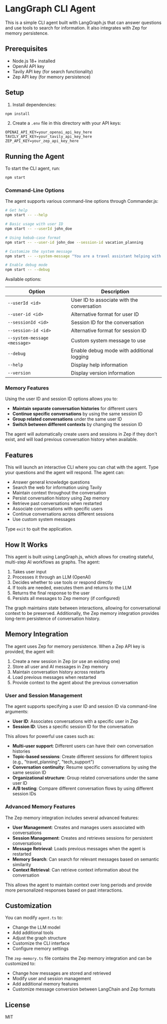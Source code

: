 # LangGraph CLI Agent

This is a simple CLI agent built with LangGraph.js that can answer questions and use tools to search for information. It also integrates with Zep for memory persistence.

## Prerequisites

- Node.js 18+ installed
- OpenAI API key
- Tavily API key (for search functionality)
- Zep API key (for memory persistence)

## Setup

1. Install dependencies:

```bash
npm install
```

2. Create a `.env` file in this directory with your API keys:

```
OPENAI_API_KEY=your_openai_api_key_here
TAVILY_API_KEY=your_tavily_api_key_here
ZEP_API_KEY=your_zep_api_key_here
```

## Running the Agent

To start the CLI agent, run:

```bash
npm start
```

### Command-Line Options

The agent supports various command-line options through Commander.js:

```bash
# Get help
npm start -- --help

# Basic usage with user ID
npm start -- --userId john_doe

# Using kebab-case format
npm start -- --user-id john_doe --session-id vacation_planning

# Customize the system message
npm start -- --system-message "You are a travel assistant helping with vacation planning."

# Enable debug mode
npm start -- --debug
```

Available options:

| Option                       | Description                                |
| ---------------------------- | ------------------------------------------ |
| `--userId <id>`              | User ID to associate with the conversation |
| `--user-id <id>`             | Alternative format for user ID             |
| `--sessionId <id>`           | Session ID for the conversation            |
| `--session-id <id>`          | Alternative format for session ID          |
| `--system-message <message>` | Custom system message to use               |
| `--debug`                    | Enable debug mode with additional logging  |
| `--help`                     | Display help information                   |
| `--version`                  | Display version information                |

### Memory Features

Using the user ID and session ID options allows you to:

- **Maintain separate conversation histories** for different users
- **Continue specific conversations** by using the same session ID
- **Group related conversations** under the same user ID
- **Switch between different contexts** by changing the session ID

The agent will automatically create users and sessions in Zep if they don't exist, and will load previous conversation history when available.

## Features

This will launch an interactive CLI where you can chat with the agent. Type your questions and the agent will respond. The agent can:

- Answer general knowledge questions
- Search the web for information using Tavily
- Maintain context throughout the conversation
- Persist conversation history using Zep memory
- Retrieve past conversations when restarted
- Associate conversations with specific users
- Continue conversations across different sessions
- Use custom system messages

Type `exit` to quit the application.

## How It Works

This agent is built using LangGraph.js, which allows for creating stateful, multi-step AI workflows as graphs. The agent:

1. Takes user input
2. Processes it through an LLM (OpenAI)
3. Decides whether to use tools or respond directly
4. If tools are needed, executes them and returns to the LLM
5. Returns the final response to the user
6. Persists all messages to Zep memory (if configured)

The graph maintains state between interactions, allowing for conversational context to be preserved. Additionally, the Zep memory integration provides long-term persistence of conversation history.

## Memory Integration

The agent uses Zep for memory persistence. When a Zep API key is provided, the agent will:

1. Create a new session in Zep (or use an existing one)
2. Store all user and AI messages in Zep memory
3. Maintain conversation history across restarts
4. Load previous messages when restarted
5. Provide context to the agent about the previous conversation

### User and Session Management

The agent supports specifying a user ID and session ID via command-line arguments:

- **User ID**: Associates conversations with a specific user in Zep
- **Session ID**: Uses a specific session ID for the conversation

This allows for powerful use cases such as:

- **Multi-user support**: Different users can have their own conversation histories
- **Topic-based sessions**: Create different sessions for different topics (e.g., "travel_planning", "tech_support")
- **Conversation continuity**: Resume specific conversations by using the same session ID
- **Organizational structure**: Group related conversations under the same user ID
- **A/B testing**: Compare different conversation flows by using different session IDs

### Advanced Memory Features

The Zep memory integration includes several advanced features:

- **User Management**: Creates and manages users associated with conversations
- **Session Management**: Creates and retrieves sessions for persistent conversations
- **Message Retrieval**: Loads previous messages when the agent is restarted
- **Memory Search**: Can search for relevant messages based on semantic similarity
- **Context Retrieval**: Can retrieve context information about the conversation

This allows the agent to maintain context over long periods and provide more personalized responses based on past interactions.

## Customization

You can modify `agent.ts` to:

- Change the LLM model
- Add additional tools
- Adjust the graph structure
- Customize the CLI interface
- Configure memory settings

The `zep-memory.ts` file contains the Zep memory integration and can be customized to:

- Change how messages are stored and retrieved
- Modify user and session management
- Add additional memory features
- Customize message conversion between LangChain and Zep formats

## License

MIT
